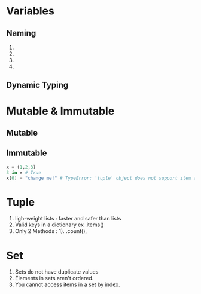 # Variables

## Naming
1. 
2. 
3. 
4. 

## Dynamic Typing

# Mutable & Immutable
## Mutable
## Immutable
```python
x = (1,2,3)
3 in x # True
x[0] = "change me!" # TypeError: 'tuple' object does not support item assignment
```
# Tuple
1. ligh-weight lists : faster and safer than lists
2. Valid keys in a dictionary ex .items() 
3. Only 2 Methods : 
   1).  .count(), 
# Set

1. Sets do not have duplicate values
2. Elements in sets aren't ordered.
3. You cannot access items in a set by index.
